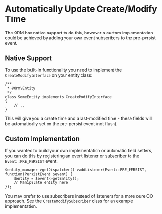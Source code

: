 Automatically Update Create/Modify Time
=======================================
The ORM has native support to do this, however a custom implementation could be achieved by adding your own event
subscribers to the pre-persist event.

Native Support
--------------
To use the built-in functionality you need to implement the `CreateModifyInterface` on your entity class:

    /**
     * @Orm\Entity
     */
    class SomeEntity implements CreateModifyInterface
    {
        // ..
    }

This will give you a create time and a last-modified time - these fields will be automatically set on the pre-persist
event (not flush).


Custom Implementation
---------------------
If you wanted to build your own implementation or automatic field setters, you can do this by registering an event
listener or subscriber to the `Event::PRE_PERSIST` event.
 
    $entity_manager->getDispatcher()->addListener(Event::PRE_PERSIST, function(PersistEvent $event) {
        $entity = $event->getEntity();
        // Manipulate entity here
    });

You may prefer to use subscribers instead of listeners for a more pure OO approach. See the `CreateModifySubscriber`
class for an example implementation.
